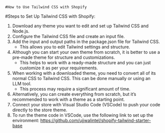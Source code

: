     #How to Use Tailwind CSS with Shopify

#Steps to Set Up Tailwind CSS with Shopify:

1. Download any theme you want to edit and set up Tailwind CSS and Node.js.
2. Configure the Tailwind CSS file and create an input file.
3. Add the input and output paths in the package.json file for Tailwind CSS.
   - This allows you to edit Tailwind settings and structure.
4. Although you can start your own theme from scratch, it is better to use a pre-made theme for structure and customizations.
   - This helps to work with a ready-made structure and you can just customize it as per your requirements.
5. When working with a downloaded theme, you need to convert all of its normal CSS to Tailwind CSS. This can be done manually or using an LLM tool.
   - This process may require a significant amount of time.
6. Alternatively, you can create everything from scratch, but it’s recommended to work with a theme as a starting point.
7. Connect your store with Visual Studio Code (VSCode) to push your code directly to the store theme.
8. To run the theme code in VSCode, use the following link to set up the environment:
   https://github.com/ujjwalintel/shopify-tailwind-starter-base


